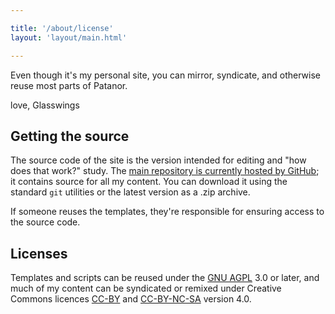 ```yaml
---

title: '/about/license'
layout: 'layout/main.html'

---
```

Even though it's my personal site, you can mirror, syndicate, and
otherwise reuse most parts of Patanor.

love, Glasswings

## Getting the source

The source code of the site is the version intended for editing
and "how does that work?" study.  The [main repository is
currently hosted by GitHub][main-repo]; it contains source for
all my content.  You can download it using the standard `git`
utilities or the latest version as a .zip archive.

[main-repo]: https://github.com/glasswings/patanor-site

If someone reuses the templates, they're responsible for ensuring
access to the source code.

## Licenses

Templates and scripts can be reused under the [GNU
AGPL](./AGPL-3.0) 3.0 or later, and much of my content can be
syndicated or remixed under Creative Commons licences
[CC-BY][cc-by] and [CC-BY-NC-SA][cc-by-nc-sa] version 4.0.

[cc-by]: https://creativecommons.org/licenses/by/4.0/legalcode
[cc-by-nc-sa]: https://creativecommons.org/licenses/by-nc-sa/4.0/legalcode
